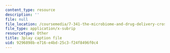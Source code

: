 ```yaml
---
content_type: resource
description: ''
file: null
file_location: /coursemedia/7-341-the-microbiome-and-drug-delivery-cross-species-communication-in-health-and-disease-spring-2018/9296898be716e4bd25c3f24f8496f0c4_blD8f7MOhFQ.srt
file_type: application/x-subrip
resourcetype: Other
title: 3play caption file
uid: 9296898b-e716-e4bd-25c3-f24f8496f0c4
---
```

